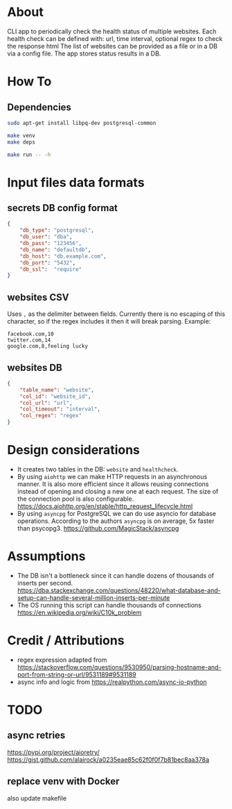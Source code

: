 # About
CLI app to periodically check the health status of multiple websites.
Each health check can be defined with: url, time interval, optional regex to check the response html
The list of websites can be provided as a file or in a DB via a config file.
The app stores status results in a DB.


# How To

## Dependencies
```bash
sudo apt-get install libpq-dev postgresql-common

make venv
make deps

make run -- -h
```


# Input files data formats

## secrets DB config format
```json
{
    "db_type": "postgresql",
    "db_user": "dba",
    "db_pass": "123456",
    "db_name": "defaultdb",
    "db_host": "db.example.com",
    "db_port": "5432",
    "db_ssl":  "require"
}
```

## websites CSV
Uses `,` as the delimiter between fields.
Currently there is no escaping of this character, so if the regex includes it then it will break parsing.
Example:
```
facebook.com,10
twitter.com,14
google.com,8,feeling lucky
```

## websites DB
```json
{
    "table_name": "website",
    "col_id": "website_id",
    "col_url": "url",
    "col_timeout": "interval",
    "col_regex": "regex"
}
```


# Design considerations
- It creates two tables in the DB: `website` and `healthcheck`.
- By using `aiohttp` we can make HTTP requests in an asynchronous manner. It is also more efficient since it allows reusing connections instead of opening and closing a new one at each request. The size of the connection pool is also configurable. https://docs.aiohttp.org/en/stable/http_request_lifecycle.html
- By using `asyncpg` for PostgreSQL we can do use asyncio for database operations. According to the authors `asyncpg` is on average, 5x faster than psycopg3. https://github.com/MagicStack/asyncpg


# Assumptions
- The DB isn't a bottleneck since it can handle dozens of thousands of inserts per second. https://dba.stackexchange.com/questions/48220/what-database-and-setup-can-handle-several-million-inserts-per-minute
- The OS running this script can handle thousands of connections https://en.wikipedia.org/wiki/C10k_problem



# Credit / Attributions
- regex expression adapted from https://stackoverflow.com/questions/9530950/parsing-hostname-and-port-from-string-or-url/9531189#9531189
- async info and logic from https://realpython.com/async-io-python


# TODO
## async retries
https://pypi.org/project/aioretry/
https://gist.github.com/alairock/a0235eae85c62f0f0f7b81bec8aa378a

## replace venv with Docker
also update makefile

